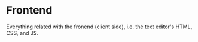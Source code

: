 # Frontend

Everything related with the fronend (client side), i.e. the text editor's HTML, CSS, and JS.
